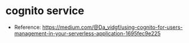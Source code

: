 # cognito service

* Reference: https://medium.com/@Da_vidgf/using-cognito-for-users-management-in-your-serverless-application-1695fec9e225

